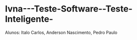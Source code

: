 Ivna---Teste-Software--Teste-Inteligente-
=========================================
Alunos: Italo Carlos, Anderson Nascimento, Pedro Paulo
